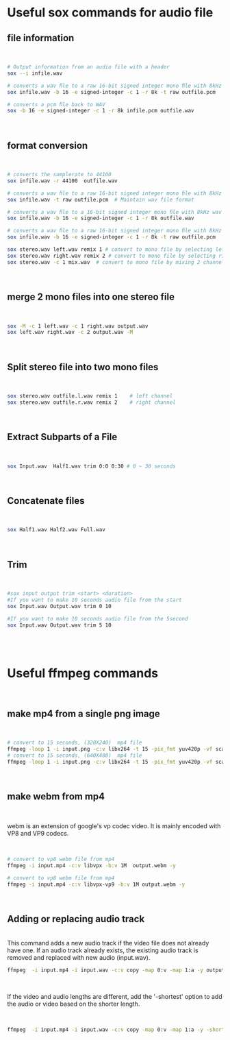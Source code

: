 # Useful sox commands for audio file

## file information
<br>

``` bash
# Output information from an audio file with a header
sox --i infile.wav

# converts a wav ﬁle to a raw 16-bit signed integer mono ﬁle with 8kHz
sox infile.wav -b 16 -e signed-integer -c 1 -r 8k -t raw outfile.pcm

# converts a pcm ﬁle back to WAV
sox -b 16 -e signed-integer -c 1 -r 8k infile.pcm outfile.wav


```
<br>


## format conversion
<br>

``` bash
# converts the samplerate to 44100 
sox infile.wav -r 44100  outfile.wav

# converts a wav ﬁle to a raw 16-bit signed integer mono ﬁle with 8kHz
sox infile.wav -t raw outfile.pcm  # Maintain wav file format

# converts a wav ﬁle to a 16-bit signed integer mono ﬁle with 8kHz wav
sox infile.wav -b 16 -e signed-integer -c 1 -r 8k outfile.wav

# converts a wav ﬁle to a raw 16-bit signed integer mono ﬁle with 8kHz
sox infile.wav -b 16 -e signed-integer -c 1 -r 8k -t raw outfile.pcm

sox stereo.wav left.wav remix 1 # convert to mono file by selecting left channel 
sox stereo.wav right.wav remix 2 # convert to mono file by selecting right channel 
sox stereo.wav -c 1 mix.wav  # convert to mono file by mixing 2 channels
```
<br>


## merge 2 mono files into one stereo file
<br>

``` bash
sox -M -c 1 left.wav -c 1 right.wav output.wav 
sox left.wav right.wav -c 2 output.wav -M
```
<br>
 
## Split stereo file into two mono files
<br>

``` bash
sox stereo.wav outfile.l.wav remix 1    # left channel
sox stereo.wav outfile.r.wav remix 2    # right channel
```
<br>

## Extract Subparts of a File
<br>

``` bash
sox Input.wav  Half1.wav trim 0:0 0:30 # 0 ~ 30 seconds
```
<br>

## Concatenate  files
<br>

``` bash
sox Half1.wav Half2.wav Full.wav
```
<br>

## Trim 
<br>

``` bash
#sox input output trim <start> <duration> 
#If you want to make 10 seconds audio file from the start
sox Input.wav Output.wav trim 0 10

#If you want to make 10 seconds audio file from the 5second
sox Input.wav Output.wav trim 5 10

```

<br><br>

# Useful ffmpeg commands

<br>

## make mp4 from a single png image

<br>

``` bash
# convert to 15 seconds, (320X240)  mp4 file
ffmpeg -loop 1 -i input.png -c:v libx264 -t 15 -pix_fmt yuv420p -vf scale=320:240 output.mp4
# convert to 15 seconds, (640X480)  mp4 file
ffmpeg -loop 1 -i input.png -c:v libx264 -t 15 -pix_fmt yuv420p -vf scale=640:480 output.mp4
```
<br>

## make webm from mp4

<br>

webm is an extension of google's vp codec video. It is mainly encoded with VP8 and VP9 codecs.

<br>

```bash
# convert to vp8 webm file from mp4
ffmpeg -i input.mp4 -c:v libvpx -b:v 1M  output.webm -y

# convert to vp8 webm file from mp4
ffmpeg -i input.mp4 -c:v libvpx-vp9 -b:v 1M output.webm -y
```

<br>

## Adding or replacing audio track 

<br>
This command adds a new audio track if the video file does not already have one. If an audio track already exists, the existing audio track is removed and replaced with new audio (input.wav).

<br>

``` bash
ffmpeg  -i input.mp4 -i input.wav -c:v copy -map 0:v -map 1:a -y output.mp4
```

<br>

If the video and audio lengths are different, add the '-shortest' option to add the audio or video based on the shorter length.

<br>

``` bash
ffmpeg  -i input.mp4 -i input.wav -c:v copy -map 0:v -map 1:a -y -shortest output.mp4
```
